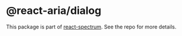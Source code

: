 # @react-aria/dialog

This package is part of [react-spectrum](https://github.com/watheia/spectrum). See the repo for more details.
